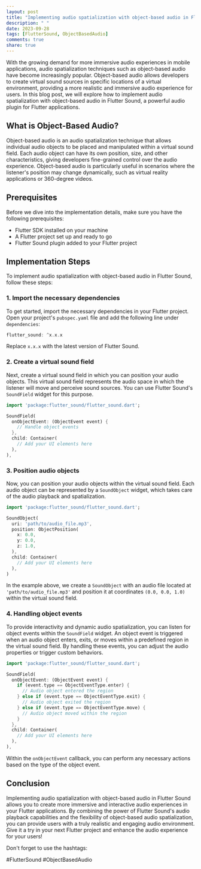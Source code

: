 ```yaml
---
layout: post
title: "Implementing audio spatialization with object-based audio in Flutter Sound"
description: " "
date: 2023-09-28
tags: [FlutterSound, ObjectBasedAudio]
comments: true
share: true
---
```


With the growing demand for more immersive audio experiences in mobile applications, audio spatialization techniques such as object-based audio have become increasingly popular. Object-based audio allows developers to create virtual sound sources in specific locations of a virtual environment, providing a more realistic and immersive audio experience for users. In this blog post, we will explore how to implement audio spatialization with object-based audio in Flutter Sound, a powerful audio plugin for Flutter applications.

## What is Object-Based Audio?

Object-based audio is an audio spatialization technique that allows individual audio objects to be placed and manipulated within a virtual sound field. Each audio object can have its own position, size, and other characteristics, giving developers fine-grained control over the audio experience. Object-based audio is particularly useful in scenarios where the listener's position may change dynamically, such as virtual reality applications or 360-degree videos.

## Prerequisites

Before we dive into the implementation details, make sure you have the following prerequisites:

- Flutter SDK installed on your machine
- A Flutter project set up and ready to go
- Flutter Sound plugin added to your Flutter project

## Implementation Steps

To implement audio spatialization with object-based audio in Flutter Sound, follow these steps:

### 1. Import the necessary dependencies

To get started, import the necessary dependencies in your Flutter project. Open your project's `pubspec.yaml` file and add the following line under `dependencies`:

```dart
flutter_sound: ^x.x.x
```

Replace `x.x.x` with the latest version of Flutter Sound.

### 2. Create a virtual sound field

Next, create a virtual sound field in which you can position your audio objects. This virtual sound field represents the audio space in which the listener will move and perceive sound sources. You can use Flutter Sound's `SoundField` widget for this purpose. 

```dart
import 'package:flutter_sound/flutter_sound.dart';

SoundField(
  onObjectEvent: (ObjectEvent event) {
    // Handle object events
  },
  child: Container(
    // Add your UI elements here
  ),
),
```

### 3. Position audio objects

Now, you can position your audio objects within the virtual sound field. Each audio object can be represented by a `SoundObject` widget, which takes care of the audio playback and spatialization.

```dart
import 'package:flutter_sound/flutter_sound.dart';

SoundObject(
  uri: 'path/to/audio_file.mp3',
  position: ObjectPosition(
    x: 0.0,
    y: 0.0,
    z: 1.0,
  ),
  child: Container(
    // Add your UI elements here
  ),
)
```

In the example above, we create a `SoundObject` with an audio file located at `'path/to/audio_file.mp3'` and position it at coordinates `(0.0, 0.0, 1.0)` within the virtual sound field.

### 4. Handling object events

To provide interactivity and dynamic audio spatialization, you can listen for object events within the `SoundField` widget. An object event is triggered when an audio object enters, exits, or moves within a predefined region in the virtual sound field. By handling these events, you can adjust the audio properties or trigger custom behaviors.

```dart
import 'package:flutter_sound/flutter_sound.dart';

SoundField(
  onObjectEvent: (ObjectEvent event) {
    if (event.type == ObjectEventType.enter) {
      // Audio object entered the region
    } else if (event.type == ObjectEventType.exit) {
      // Audio object exited the region
    } else if (event.type == ObjectEventType.move) {
      // Audio object moved within the region
    }
  },
  child: Container(
    // Add your UI elements here
  ),
),
```

Within the `onObjectEvent` callback, you can perform any necessary actions based on the type of the object event.

## Conclusion

Implementing audio spatialization with object-based audio in Flutter Sound allows you to create more immersive and interactive audio experiences in your Flutter applications. By combining the power of Flutter Sound's audio playback capabilities and the flexibility of object-based audio spatialization, you can provide users with a truly realistic and engaging audio environment. Give it a try in your next Flutter project and enhance the audio experience for your users!

Don't forget to use the hashtags:

\#FlutterSound \#ObjectBasedAudio